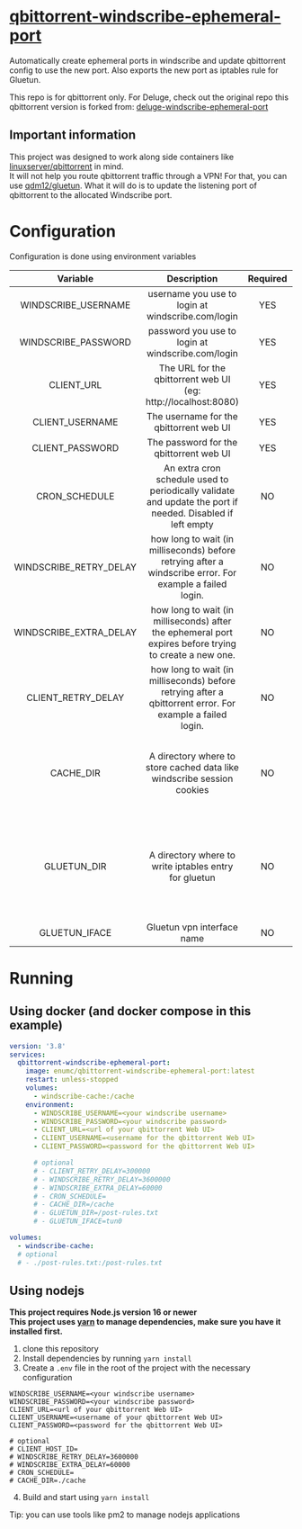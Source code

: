# [qbittorrent-windscribe-ephemeral-port](https://github.com/EnumC/qbittorrent-windscribe-ephemeral-port)

Automatically create ephemeral ports in windscribe and update qbittorrent config to use the new port.
Also exports the new port as iptables rule for Gluetun.

This repo is for qbittorrent only. For Deluge, check out the original repo this qbittorrent version is forked from: [deluge-windscribe-ephemeral-port](https://github.com/dumbasPL/deluge-windscribe-ephemeral-port)


## Important information

This project was designed to work along side containers like [linuxserver/qbittorrent](https://docs.linuxserver.io/images/docker-qbittorrent) in mind.  
It will not help you route qbittorrent traffic through a VPN! For that, you can use [qdm12/gluetun](https://github.com/qdm12/gluetun). What it will do is to update the listening port of qbittorrent to the allocated Windscribe port.

# Configuration

Configuration is done using environment variables

| Variable | Description | Required | Default |
| :-: | :-: | :-: | :-: |
| WINDSCRIBE_USERNAME | username you use to login at windscribe.com/login | YES |  |
| WINDSCRIBE_PASSWORD | password you use to login at windscribe.com/login | YES |  |
| CLIENT_URL | The URL for the qbittorrent web UI (eg: http://localhost:8080) | YES |  |
| CLIENT_USERNAME | The username for the qbittorrent web UI | YES |  |
| CLIENT_PASSWORD | The password for the qbittorrent web UI | YES |  |
| CRON_SCHEDULE | An extra cron schedule used to periodically validate and update the port if needed. Disabled if left empty | NO |  |
| WINDSCRIBE_RETRY_DELAY | how long to wait (in milliseconds) before retrying after a windscribe error. For example a failed login. | NO | 3600000 (1 hour) |
| WINDSCRIBE_EXTRA_DELAY | how long to wait (in milliseconds) after the ephemeral port expires before trying to create a new one. | NO | 60000 (1 minute) |
| CLIENT_RETRY_DELAY | how long to wait (in milliseconds) before retrying after a qbittorrent error. For example a failed login. | NO | 300000 (5 minutes) |
| CACHE_DIR | A directory where to store cached data like windscribe session cookies | NO | `/cache` in the docker container and `./cache` everywhere else |
| GLUETUN_DIR | A directory where to write iptables entry for gluetun | NO | `/post-rules.txt` in the docker container and `./post-rules.txt` everywhere else |
| GLUETUN_IFACE | Gluetun vpn interface name | NO | `tun0` |

# Running

## Using docker (and docker compose in this example)

```yaml
version: '3.8'
services:
  qbittorrent-windscribe-ephemeral-port:
    image: enumc/qbittorrent-windscribe-ephemeral-port:latest
    restart: unless-stopped
    volumes:
      - windscribe-cache:/cache
    environment:
      - WINDSCRIBE_USERNAME=<your windscribe username>
      - WINDSCRIBE_PASSWORD=<your windscribe password>
      - CLIENT_URL=<url of your qbittorrent Web UI>
      - CLIENT_USERNAME=<username for the qbittorrent Web UI>
      - CLIENT_PASSWORD=<password for the qbittorrent Web UI>

      # optional
      # - CLIENT_RETRY_DELAY=300000
      # - WINDSCRIBE_RETRY_DELAY=3600000
      # - WINDSCRIBE_EXTRA_DELAY=60000
      # - CRON_SCHEDULE=
      # - CACHE_DIR=/cache
      # - GLUETUN_DIR=/post-rules.txt
      # - GLUETUN_IFACE=tun0

volumes:
  - windscribe-cache:
  # optional
  # - ./post-rules.txt:/post-rules.txt
```

## Using nodejs

**This project requires Node.js version 16 or newer**  
**This project uses [yarn](https://classic.yarnpkg.com/) to manage dependencies, make sure you have it installed first.**

1. clone this repository
2. Install dependencies by running `yarn install`
3. Create a `.env` file in the root of the project with the necessary configuration
```shell
WINDSCRIBE_USERNAME=<your windscribe username>
WINDSCRIBE_PASSWORD=<your windscribe password>
CLIENT_URL=<url of your qbittorrent Web UI>
CLIENT_USERNAME=<username of your qbittorrent Web UI>
CLIENT_PASSWORD=<password for the qbittorrent Web UI>

# optional
# CLIENT_HOST_ID=
# WINDSCRIBE_RETRY_DELAY=3600000
# WINDSCRIBE_EXTRA_DELAY=60000
# CRON_SCHEDULE=
# CACHE_DIR=./cache
```
4. Build and start using `yarn install`

Tip: you can use tools like pm2 to manage nodejs applications

